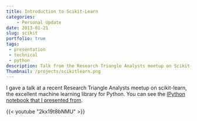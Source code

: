 ```yaml
---
title: Introduction to Scikit-Learn
categories:
    - Personal Update
date: 2013-01-21
slug: scikit
portfolio: true
tags:
 - presentation
 - technical
 - python
description: Talk from the Research Triangle Analysts meetup on Scikit-Learn
Thumbnail: /projects/scikitlearn.png
---
```


I gave a talk at a recent Research Triangle Analysts meetup on scikit-learn, the excellent machine learning library for Python. You can see the [IPython notebook that I presented from](http://nbviewer.jupyter.org/format/slides/github/tdhopper/Research-Triangle-Analysts--Intro-to-scikit-learn/blob/master/Intro%20to%20Scikit-Learn.ipynb).

{{< youtube "2kx19t8bNMU" >}}
